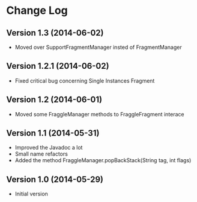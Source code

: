 Change Log
==========

Version 1.3 (2014-06-02)
-----------------------
* Moved over SupportFragmentManager insted of FragmentManager

Version 1.2.1 (2014-06-02)
-----------------------
* Fixed critical bug concerning Single Instances Fragment

Version 1.2 (2014-06-01)
-----------------------
* Moved some FraggleManager methods to FraggleFragment interace

Version 1.1 (2014-05-31)
------------------------
* Improved the Javadoc a lot
* Small name refactors
* Added the method FraggleManager.popBackStack(String tag, int flags)

Version 1.0 (2014-05-29)
------------------------
* Initial version
